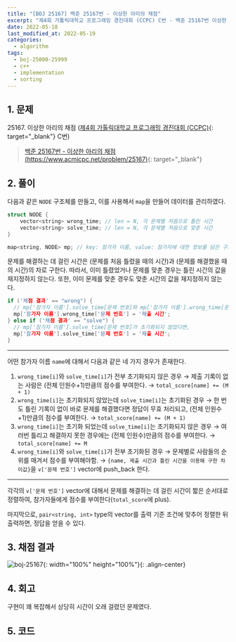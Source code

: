 ```yaml
---
title: "[BOJ 25167] 백준 25167번 - 이상한 아리의 채점"
excerpt: "제4회 가톨릭대학교 프로그래밍 경진대회 (CCPC) C번 - 백준 25167번 이상한 아리의 채점 풀이"
date: 2022-05-18
last_modified_at: 2022-05-19
categories:
  - algorithm
tags:
  - boj-25000-25999
  - c++
  - implementation
  - sorting
---
```


## 1. 문제
$25167$. 이상한 아리의 채점 ([제4회 가톨릭대학교 프로그래밍 경진대회 (CCPC)](https://burningfalls.github.io/contest/ccpc-baekjoon-contest/){: target="_blank"} C번)

> [백준 25167번 - 이상한 아리의 채점 (https://www.acmicpc.net/problem/25167)](https://www.acmicpc.net/problem/25167){: target="_blank"}

## 2. 풀이

다음과 같은 `NODE` 구조체를 만들고, 이를 사용해서 `map`을 만들어 데이터를 관리하였다.

```cpp
struct NODE {
    vector<string> wrong_time; // len = N, 각 문제별 처음으로 틀린 시간
    vector<string> solve_time; // len = N, 각 문제별 처음으로 맞춘 시간
}

map<string, NODE> mp; // key: 참가자 이름, value: 참가자에 대한 정보를 담은 구조체
```

문제를 해결하는 데 걸린 시간은 (문제를 처음 틀렸을 때의 시간)과 (문제를 해결했을 때의 시간)의 차로 구한다. 따라서, 이미 틀렸었거나 문제를 맞춘 경우는 틀린 시간의 값을 재지정하지 않는다. 또한, 이미 문제를 맞춘 경우도 맞춘 시간의 값을 재지정하지 않는다.

```cpp
if ('채점 결과' == "wrong") {
  // mp['참가자 이름'].solve_time[문제 번호]와 mp['참가자 이름'].wrong_time[문제 번호]가 둘 다 초기화되지 않았다면,
  mp['참가자 이름'].wrong_time['문제 번호'] = '제출 시간';
} else if ('채점 결과' == "solve") {
  // mp['참가자 이름'].solve_time[문제 번호]가 초기화되지 않았다면,
  mp['참가자 이름'].solve_time['문제 번호'] = '제출 시간';
}
```

---

어떤 참가자 이름 `name`에 대해서 다음과 같은 네 가지 경우가 존재한다.

1. `wrong_time[i]`와 `solve_time[i]`가 전부 초기화되지 않은 경우 $\rightarrow$ 제출 기록이 없는 사람은 (전체 인원수$+1$)만큼의 점수를 부여한다. $\rightarrow$ `total_score[name] += (M + 1)`
1. `wrong_time[i]`는 초기화되지 않았는데 `solve_time[i]`는 초기화된 경우 $\rightarrow$ 한 번도 틀린 기록이 없이 바로 문제를 해결했다면 정답이 무효 처리되고, (전체 인원수$+1$)만큼의 점수를 부여한다. $\rightarrow$ `total_score[name] += (M + 1)`
1. `wrong_time[i]`는 초기화 되었는데 `solve_time[i]`는 초기화되지 않은 경우 $\rightarrow$ 여러번 틀리고 해결하지 못한 경우에는 (전체 인원수)만큼의 점수를 부여한다. $\rightarrow$ `total_score[name] += M`
1. `wrong_time[i]`와 `solve_time[i]`가 전부 초기화된 경우 $\rightarrow$ 문제별로 사람들의 순위를 매겨서 점수를 부여해야함. $\rightarrow$ `{name, 제출 시간과 틀린 시간을 이용해 구한 차이값}`을 `v['문제 번호']` vector에 push_back 한다.

---

각각의 `v['문제 번호']` vector에 대해서 문제를 해결하는 데 걸린 시간이 짧은 순서대로 정렬하여, 참가자들에게 점수를 부여한다(`total_score`에 plus).

마지막으로, `pair<string, int>` type의 vector를 출력 기준 조건에 맞추어 정렬한 뒤 출력하면, 정답을 얻을 수 있다.

## 3. 채점 결과

![boj-25167](https://user-images.githubusercontent.com/30232837/168986582-87739957-b601-472d-bc85-33ce05f5b6b2.png "boj-25167"){: width="100%" height="100%"}{: .align-center}

## 4. 회고

구현이 꽤 복잡해서 상당히 시간이 오래 걸렸던 문제였다.

## 5. 코드

<script src="https://gist.github.com/BurningFalls/a2c87117b899e79e66747bc3bbafac43.js"></script>